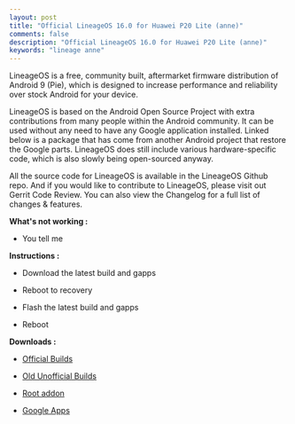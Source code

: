 ```yaml
---
layout: post
title: "Official LineageOS 16.0 for Huawei P20 Lite (anne)"
comments: false
description: "Official LineageOS 16.0 for Huawei P20 Lite (anne)"
keywords: "lineage anne"
---
```


LineageOS is a free, community built, aftermarket firmware distribution of Android 9 (Pie), which is designed to increase performance and reliability over stock Android for your device.

LineageOS is based on the Android Open Source Project with extra contributions from many people within the Android community. It can be used without any need to have any Google application installed. Linked below is a package that has come from another Android project that restore the Google parts. LineageOS does still include various hardware-specific code, which is also slowly being open-sourced anyway.

All the source code for LineageOS is available in the LineageOS Github repo. And if you would like to contribute to LineageOS, please visit out Gerrit Code Review. You can also view the Changelog for a full list of changes & features.


**What's not working :**

 * You tell me

**Instructions :**

 * Download the latest build and gapps

 * Reboot to recovery

 * Flash the latest build and gapps

 * Reboot

**Downloads :**

 * [Official Builds](https://download.lineageos.org/anne)

 * [Old Unofficial Builds](https://sourceforge.net/projects/darkjoker360-developements/files/Huawei/P20%20Lite/LineageOS/16.0/)

 * [Root addon](https://download.lineageos.org/extras)

 * [Google Apps](https://wiki.lineageos.org/gapps.html)
